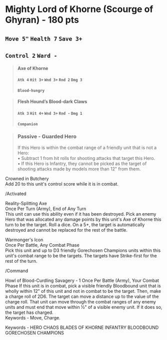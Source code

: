 # Mighty Lord of Khorne (Scourge of Ghyran) - 180 pts 
## `Move 5"`  `Health 7` `Save 3+`  
## `Control 2` `Ward - ` 


>#### Axe of Khorne  
>#### `Atk 4` `Hit 3+` `Wnd 3+` `Rnd 2` `Dmg 3`
>#### `Blood-hungry`

>#### Flesh Hound’s Blood-dark Claws  
>#### `Atk 3` `Hit 4+` `Wnd 3+` `Rnd -` `Dmg 1`
>#### `Companion`
                  


> ### Passive - Guarded Hero		
> If this Hero is within the combat range of a friendly unit that is not a Hero:  
> • Subtract 1 from hit rolls for shooting attacks that target this Hero.  
> • If this Hero is Infantry, they cannot be picked as the target of shooting attacks made by models more than 12" from them.

Crowned in Butchery		
Add 20 to this unit's control score while it is in combat.

/Activated

Reality-Splitting Axe	
Once Per Turn (Army), End of Any Turn	
This unit can use this ability even if it has been destroyed. Pick an enemy Hero that was allocated any damage points by this unit's Axe of Khorne this turn to be the target. Roll a dice. On a 5+, the target is automatically destroyed and cannot be replaced for the rest of the battle.

Warmonger's Icon	
Once Per Battle, Any Combat Phase	
Pick this unit and up to D3 friendly Gorechosen Champions units within this unit's combat range to be the targets. The targets have Strike-first for the rest of the turn.		

/Command

Howl of Blood-Curdling Savagery	- 1
Once Per Battle (Army), Your Combat Phase
If this unit is in combat, pick a visible friendly Bloodbound unit that is wholly within 12" of this unit and not in combat to be the target. Then, make a charge roll of 2D6. The target can move a distance up to the value of the charge roll. That unit can move through the combat ranges of any enemy units and must end that move within ½" of a visible enemy unit. If it does so, the target has charged.	
Keywords - Move, Charge.

Keywords - HERO CHAOS BLADES OF KHORNE INFANTRY BLOODBOUND GORECHOSEN CHAMPIONS
